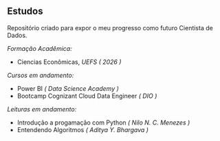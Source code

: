 ## Estudos
Repositório criado para expor o meu progresso como futuro Cientista de Dados.

*Formação Acadêmica:*
- Ciencias Econômicas, _UEFS ( 2026 )_

*Cursos em andamento:*
- Power BI _( Data Science Academy )_
- Bootcamp Cognizant Cloud Data Engineer _( DIO )_

*Leituras em andamento:*
- Introdução a progamação com Python _( Nilo N. C. Menezes )_
- Entendendo Algoritmos _( Aditya Y. Bhargava )_

